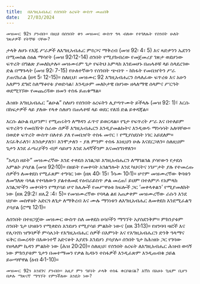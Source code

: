 ```yaml
---
title:  በእግዚአብሔር የሰንበት ዕረፍት ውስጥ መጠበቅ
date:   27/03/2024
---
```


`መዝሙር 92ን ያንብቡ። በዚህ በሰንበት ቀን መዝሙር ውስጥ ጎላ ብለው የተገለጹት የሰንበት ሁለት ገጽታዎች የትኞቹ ናቸው?`

ታላቅ ለሆኑ የእጁ ሥራዎች ለእግዚአብሔር ምስጋና ማቅረብ (መዝ 92፡ 4፣ 5) እና ጻድቃንን ኤደንን በሚመስል ስዕል ማሳየት (መዝ 92፡12-14) ሰንበት የሚያከብረው የመጀመሪያ ገጽታ ወደሆነው ፍጥረት በግልጽ ያመለክታሉ። መዝሙሩም ጌታ የፍትህ አምላክ እንደመሆኑ በጠላቶቹ ላይ ስላደረገው ድል በማጉላት (መዝ 92፡ 7-15) የሁለተኛውን የሰንበት ጭብጥ - ከክፋት የመቤዠትን ሥራ ያጠናክራል (ዘዳ 5፡ 12-15)። ስለዚህ፣ መዝሙር 92 እግዚአብሔርን ስላለፈው ፍጥረቱ እና አሁን አለምን ደግፎ ስለማቆየቱ ያወድሳል፣ እንዲሁም መለኮታዊ በሆነው ዘላለማዊ ሰላምና ሥርዓት ወደሚገኘው የመጨረሻው ዘመን ተስፋ ይጠቁማል።

ሕዝቡ እግዚአብሔር “ልዑል” ስለሆነ የሰንበት ዕረፍትን ሊያጣጥሙት ይችላሉ (መዝ 92: 1)፤ እርሱ በከፍታዎች ላይ ያለው የላቀ ስለሆነ በጠላቶቹ ላይ ወደር የለሽ ድል ይቀዳጃል።

እርሱ ልዑል ቢሆንም፣ የሚጠሩትን ለማዳን ፈጥኖ ይወርዳል። የጌታ የፍጥረት ሥራ እና በተለይም ፍጥረትን የመቤዥት ስራው ሰዎች እግዚአብሔርን እንዲያመልኩትና እንዲወዱ ማነሳሳት አለባቸው። በወደቀ ፍጥረት ውስጥ በለተይ ያለ የመቤዠት ተስፋ መኖር ፣ የሚያስደስት ነገር አይደለም። እናፈቅራለን፣ እንሰቃያለን፣ እንሞታለን - ያለ ምንም ተስፋ እነዚህን ሁሉ እናደርጋለን። ስለዚህም ጌታን እንደ ፈጣሪያችን ብቻ ሳይሆን እንደ አዳኛችንም እናመሰግነዋለን።

“አዲስ ዘይት” መዝሙረኛው እንደ ተቀደሰ አገልጋይ እግዚአብሔርን ለማገልገል ያሳየውን የታደሰ አምልኮ ያሳያል (መዝ 92፡10)። በዘይት የመቀባት አገልግሎት እንደ ካህናትና ነገሥታት ያሉ የተመረጡ ሰዎችን ለመቀደስ የሚፈጸም ተግባር ነው (ዘጸ 40፡ 15፣ 1ሳሙ 10፡1)። ሆኖም መዝሙረኛው ቅባቱን ለመግለጽ ባላል የተባለውን ያልተለመደ የዕብራይስጥ ቃል መረጠ፤ ይህም በተለምዶ የአምላክ አገልጋዮችን መቀባትን የማያሳይ ሆኖ ከሌሎች የመሥዋዕቱ ክፍሎች ጋር ‘መቀላቀልን’ የሚያመለክት ነው (ዘጸ 29:2፤ ዘሌ2 :4፣ 5)። የመዝሙረኛው የባላል ልዩ አጠቃቀም መዝሙረኛው ራሱን እንደ ህያው መስዋዕት አድርጎ ለጌታ ለማቅረብ እና ሙሉ ማንነቱን ለእግዚአብሔር ለመቀደስ እንደሚፈልግ ያሳያል (ሮሜ 12፡1)።

ለሰንበት በተዘጋጀው መዝሙር ውስጥ ስለ መቀደስ ሀሳቦችን ማግኘት አያስደንቅም። ምክንያቱም ሰንበት ጌታ ህዝቡን የሚቀድስ እንደሆነ የሚያሳይ ምልክት ነውና (ዘጸ 31፡13)። የዘንባባ ዛፎች እና የሊባኖስ ዝግባዎች ምሳሌነት የእግዚአብሔር ሰዎች በእምነት እና የእግዚአብሔርን ድንቅ ዓላማና ፍቅር በመረዳት በእውነተኛ አድናቆት እያደጉ እንደሆነ ያሳያሉ። ሰንበት ጌታ ከሕዝቡ ጋር የገባው የዘላለም ኪዳን ምልክት ነው (ሕዝ 20፡20)። ስለዚህ፣ የሰንበት ዕረፍት ለእግዚአብሔር ሕዝብ ወሳኝ ነው ምክንያቱም ጌታን በመተማመን የቃል ኪዳኑን ተስፋዎች እንዲፈጽም እንዲጠብቁ ኃይል ይሠጣቸዋል (ዕብ 4፡1-10)።

`መዝሙር 92ን እንደገና ያንብቡ። እዚያ ምን ዓይነት ታላቅ ተስፋ ቀርቦልናል? እኛስ በአሁኑ ጊዜም ቢሆን በቃሉ ማጽናኛ ማግኘት የምንችለው እንዴት ነው?`